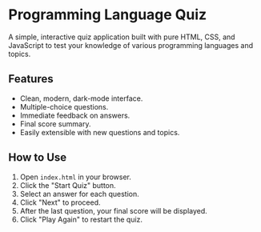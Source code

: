 # Programming Language Quiz

A simple, interactive quiz application built with pure HTML, CSS, and JavaScript to test your knowledge of various programming languages and topics.

## Features

- Clean, modern, dark-mode interface.
- Multiple-choice questions.
- Immediate feedback on answers.
- Final score summary.
- Easily extensible with new questions and topics.

## How to Use

1.  Open `index.html` in your browser.
2.  Click the "Start Quiz" button.
3.  Select an answer for each question.
4.  Click "Next" to proceed.
5.  After the last question, your final score will be displayed.
6.  Click "Play Again" to restart the quiz.
